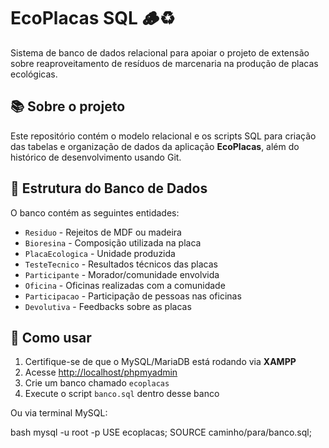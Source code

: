 # EcoPlacas SQL 🪵♻️

Sistema de banco de dados relacional para apoiar o projeto de extensão sobre reaproveitamento de resíduos de marcenaria na produção de placas ecológicas.

## 📚 Sobre o projeto

Este repositório contém o modelo relacional e os scripts SQL para criação das tabelas e organização de dados da aplicação **EcoPlacas**, além do histórico de desenvolvimento usando Git.

## 🧱 Estrutura do Banco de Dados

O banco contém as seguintes entidades:

- `Residuo` - Rejeitos de MDF ou madeira
- `Bioresina` - Composição utilizada na placa
- `PlacaEcologica` - Unidade produzida
- `TesteTecnico` - Resultados técnicos das placas
- `Participante` - Morador/comunidade envolvida
- `Oficina` - Oficinas realizadas com a comunidade
- `Participacao` - Participação de pessoas nas oficinas
- `Devolutiva` - Feedbacks sobre as placas

## 🧪 Como usar

1. Certifique-se de que o MySQL/MariaDB está rodando via **XAMPP**
2. Acesse [http://localhost/phpmyadmin](http://localhost/phpmyadmin)
3. Crie um banco chamado `ecoplacas`
4. Execute o script `banco.sql` dentro desse banco

Ou via terminal MySQL:

bash
mysql -u root -p
USE ecoplacas;
SOURCE caminho/para/banco.sql;
